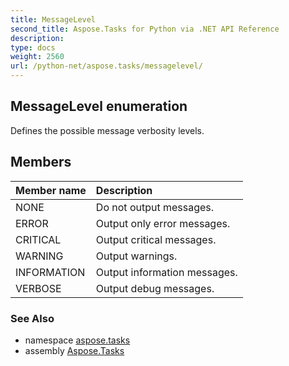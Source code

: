 ```yaml
---
title: MessageLevel
second_title: Aspose.Tasks for Python via .NET API Reference
description: 
type: docs
weight: 2560
url: /python-net/aspose.tasks/messagelevel/
---
```


## MessageLevel enumeration

Defines the possible message verbosity levels.

## Members
| Member name | Description |
| :- | :- |
|NONE|Do not output messages.|
|ERROR|Output only error messages.|
|CRITICAL|Output critical messages.|
|WARNING|Output warnings.|
|INFORMATION|Output information messages.|
|VERBOSE|Output debug messages.|

### See Also

* namespace [aspose.tasks](/tasks/python-net/aspose.tasks/)
* assembly [Aspose.Tasks](/tasks/python-net/)


